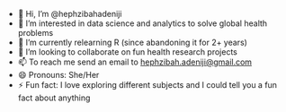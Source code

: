 - 👋 Hi, I’m @hephzibahadeniji
- 👀 I’m interested in data science and analytics to solve global health problems
- 🌱 I’m currently relearning R (since abandoning it for 2+ years)
- 💞️ I’m looking to collaborate on fun health research projects
- 📫 To reach me send an email to hephzibah.adeniji@gmail.com
- 😄 Pronouns: She/Her
- ⚡ Fun fact: I love exploring different subjects and I could tell you a fun fact about anything

<!---
hephzibahadeniji/hephzibahadeniji is a ✨ special ✨ repository because its `README.md` (this file) appears on your GitHub profile.
You can click the Preview link to take a look at your changes.
--->
